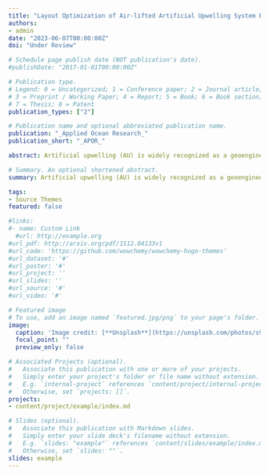 ```yaml
---
title: "Layout Optimization of Air-lifted Artificial Upwelling System Based on Discrete Particle Swarm Algorithm"
authors:
- admin
date: "2023-06-07T00:00:00Z"
doi: "Under Review"

# Schedule page publish date (NOT publication's date).
#publishDate: "2017-01-01T00:00:00Z"

# Publication type.
# Legend: 0 = Uncategorized; 1 = Conference paper; 2 = Journal article;
# 3 = Preprint / Working Paper; 4 = Report; 5 = Book; 6 = Book section;
# 7 = Thesis; 8 = Patent
publication_types: ["2"]

# Publication name and optional abbreviated publication name.
publication: "_Applied Ocean Research_"
publication_short: "_APOR_"

abstract: Artificial upwelling (AU) is widely recognized as a geoengineering tool to enhance oceanic fertility and stimulate the earth’s capability of self-healing. Several air-lifted AU systems have been established to promote seaweed growth and facilitate carbon sequestration, for instance, in Norway and China. However, few researchers have addressed the critical issue of optimizing the layout of the underwater nozzle array (UNA), a key component of the air-lifted AU system. In this paper, we propose a novel method to optimize the layout of UNA by introducing and improving the discrete particle swarm optimization (DPSO) algorithm to guide the optimal nozzle positions. Furthermore, we develop the nutrient transport efficiency model to evaluate the performance of the AU system and apply it to investigate a typical AU system, namely the one in Aoshan Bay, China. Our results demonstrate that the proposed DPSO algorithm outperforms the conventional particle swarm optimization algorithm and the nutrient transport efficiency under the optimized UNA layouts was improved by an average of 14.5% to 35.0% compared to randomly generated layouts. These findings suggest that our optimization method could serve as a scientific reference for the engineering design of AU. 

# Summary. An optional shortened abstract.
summary: Artificial upwelling (AU) is widely recognized as a geoengineering tool to enhance oceanic fertility and stimulate the earth’s capability of self-healing. Several air-lifted AU systems have been established to promote seaweed growth and facilitate carbon sequestration, for instance, in Norway and China. However, few researchers have addressed the critical issue of optimizing the layout of the underwater nozzle array (UNA), a key component of the air-lifted AU system. In this paper, we propose a novel method to optimize the layout of UNA by introducing and improving the discrete particle swarm optimization (DPSO) algorithm to guide the optimal nozzle positions. Furthermore, we develop the nutrient transport efficiency model to evaluate the performance of the AU system and apply it to investigate a typical AU system, namely the one in Aoshan Bay, China. Our results demonstrate that the proposed DPSO algorithm outperforms the conventional particle swarm optimization algorithm and the nutrient transport efficiency under the optimized UNA layouts was improved by an average of 14.5% to 35.0% compared to randomly generated layouts. These findings suggest that our optimization method could serve as a scientific reference for the engineering design of AU. 

tags:
- Source Themes
featured: false

#links:
#- name: Custom Link
  #url: http://example.org
#url_pdf: http://arxiv.org/pdf/1512.04133v1
#url_code: 'https://github.com/wowchemy/wowchemy-hugo-themes'
#url_dataset: '#'
#url_poster: '#'
#url_project: ''
#url_slides: ''
#url_source: '#'
#url_video: '#'

# Featured image
# To use, add an image named `featured.jpg/png` to your page's folder. 
image:
  caption: 'Image credit: [**Unsplash**](https://unsplash.com/photos/s9CC2SKySJM)'
  focal_point: ""
  preview_only: false

# Associated Projects (optional).
#   Associate this publication with one or more of your projects.
#   Simply enter your project's folder or file name without extension.
#   E.g. `internal-project` references `content/project/internal-project/index.md`.
#   Otherwise, set `projects: []`.
projects:
- content/project/example/index.md

# Slides (optional).
#   Associate this publication with Markdown slides.
#   Simply enter your slide deck's filename without extension.
#   E.g. `slides: "example"` references `content/slides/example/index.md`.
#   Otherwise, set `slides: ""`.
slides: example
---
```


